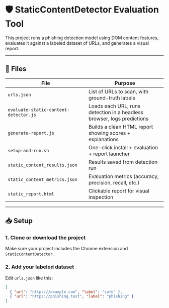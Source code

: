 # 🛡️ StaticContentDetector Evaluation Tool

This project runs a phishing detection model using DOM content features, evaluates it against a labeled dataset of URLs, and generates a visual report.

---

## 📁 Files

| File                          | Purpose |
|-------------------------------|---------|
| `urls.json`                   | List of URLs to scan, with ground-truth labels |
| `evaluate-static-content-detector.js` | Loads each URL, runs detection in a headless browser, logs predictions |
| `generate-report.js`          | Builds a clean HTML report showing scores + explanations |
| `setup-and-run.sh`            | One-click install + evaluation + report launcher |
| `static_content_results.json` | Results saved from detection run |
| `static_content_metrics.json` | Evaluation metrics (accuracy, precision, recall, etc.) |
| `static_report.html`          | Clickable report for visual inspection |

---

## 📥 Setup

### 1. Clone or download the project

Make sure your project includes the Chrome extension and `StaticContentDetector`.

### 2. Add your labeled dataset

Edit `urls.json` like this:

```json
[
  { "url": "https://example.com", "label": "safe" },
  { "url": "https://phishing.test", "label": "phishing" }
]
